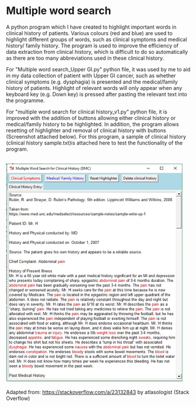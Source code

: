 # Multiple word search
A python program which I have created to highlight important words in clinical history of patients. Various colours (red and blue) are used to highlight different groups of words, such as clinical symptoms and medical history/ family history. The program is used to improve the efficiency of data extraction from clinical history, which is difficult to do so automatically as there are too many abbreviations used in these clinical history. 

For "Multiple word search_Upper GI.py" python file, it was used by me to aid in my data collection of patient with Upper GI cancer, such as whether clinical symptoms (e.g. dysphagia) is presented and the medical/family history of patients. Highlight of relevant words will only appear when any keyboard key (e.g. Down key) is pressed after pasting the relevant text into the programme. 

For "multiple word search for clinical history_v1.py" python file, it is improved with the addition of buttons allowing either clinical history or medical/family history to be highlighted. In addition, the program allows resetting of highlighter and removal of clinical history with buttons  (Screenshot attached below). For this program, a sample of clinical history (clinical history sample.txt)is attached here to test the functionality of the program. 

<br>
<img height = "600", src = "https://github.com/conan-koh123/Multiple-word-search/blob/master/Screenshot%20of%20multiple%20word%20search%20for%20clinical%20history_v1.jpg"/>
</br>

Adapted from: https://stackoverflow.com/a/23132843 by atlasologist (Stack Overflow)

